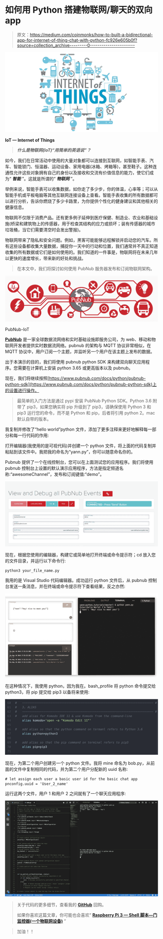 # 如何用 Python 搭建物联网/聊天的双向 app

> 原文：<https://medium.com/coinmonks/how-to-built-a-bidirectional-app-for-internet-of-thing-chat-with-python-fc926e605b0f?source=collection_archive---------0----------------------->

![](img/f4de04fb56b1b9019526848e0bd5e11e.png)

**IoT — Internet of Things**

> ***什么是物联网(IoT)“用简单的英语说”？***

如今，我们在日常活动中使用的大量对象都可以连接到互联网，如智能手表、汽车、智能锁门、恒温器、运动设备、家用电器(冰箱、烤箱等)，甚至鞋子。这种连通性允许这些对象拥有自己的身份以及接收和交流有价值信息的能力，使它们成为“ ***智能*** ”。这就是所谓的“ ***物联网*** ”。

举例来说，智能手表可以收集数据，如你走了多少步，你的体温，心率等；可以从智能手机或平板电脑等其他互联网连接设备上查看。智能手表收集的所有数据都可以进行分析，告诉你燃烧了多少卡路里，为你提供个性化的健身建议和其他相关的健康信息。

物联网不仅限于消费产品。还有更多例子延伸到医疗保健、制造业、农业和基础设施(桥梁和建筑物上的传感器，用于检查其结构的应力或损坏；装有传感器的城市垃圾桶，当它们需要清空时会发出警报)。

物联网带来了隐私和安全问题。例如，黑客可能能够远程解锁并启动您的汽车。所有这些设备都收集大量数据，捕捉你一天中的行动和位置，我们通常并不真正知道收集的所有数据或它们是如何使用的。我们知道的一件事是，物联网将在未来几年以更快的速度增长，带来新的好处和挑战。

> 在本文中，我们将探讨如何使用 PubNub 服务器发布和订阅物联网架构。

![](img/56864c585058d7eee2e890d3a4faea4f.png)

PubNub-IoT

[**PubNub**](https://www.pubnub.com/) 是一家全球数据流网络和实时基础设施即服务公司，为 web、移动和物联网开发者提供实时数据流网络。pubnub 的架构与 MQTT 协议非常相似，在 MQTT 协议中，用户订阅一个主题，并监听另一个用户在该主题上发布的数据。

出于本演示的目的，我们将使用 pubnub python SDK 来构建双向聊天应用程序。您需要在计算机上安装 python 3.65 或更高版本以及 pubnub。

现在，我们将继续按照[https://www.pubnub.com/docs/python/pubnub-python-sdk](https://www.pubnub.com/docs/python/pubnub-python-sdk)上的设置进行操作。

> 最简单的入门方法是通过 pypi 安装 PubNub Python SDK。Python 3.6 附带了 pip3，如果您确实将 pip 升级到了 pip3，请确保使用 Python 3 和 pip3 运行您的命令，而不是 Python 和 pip，后者将引用 python 2。mac 默认自带的版本。

我复制并修改了“hello world”python 文件，添加了更多注释来更好地解释每一部分和每一行代码的作用:

打开编辑器(我使用的是可视代码)并创建一个 python 文件，将上面的代码复制并粘贴到该文件中。我把我的命名为“yann.py”，你可以随意命名你的。

Pubnub 提供了一个在线控制台，您可以在上面测试您的应用程序。我们将使用 pubnub 控制台上设置的默认演示应用程序，方法是指定频道名称:“awesomeChannel”，发布和订阅键值:“demo”。

![](img/9c46f477b8b41b54b4feb9022850caaf.png)

现在，根据您使用的编辑器，构建它或简单地打开终端或命令提示符；cd 放入您的文件目录，并运行以下命令行:

```
python3 your_file_name.py
```

我用的是 Visual Studio 代码编辑器。成功运行 python 文件后，从 pubnub 控制台发送一条消息，并在终端或命令提示符下查看结果，反之亦然:

![](img/742acb98dc64e72f3ec6f07a2b9f3724.png)

在这种情况下，我使用 python，因为我在。bash_profile 将 python 命令提交给 python3，将 pip 提交给 pip3 以备将来使用:

![](img/cfcff8c4c372a45eb32165fffebc396c.png)

现在，为第二个用户创建另一个 python 文件。我将 mine 命名为 bob.py，从前面的文件中复制相同的代码，并为第二个用户分配新的 uuid 名称:

```
# let assign each user a basic user id for the basic chat app
pnconfig.uuid = 'User_2_name'
```

运行这两个文件，用户 1 和用户 2 之间就有了一个聊天应用程序:

![](img/7474a655dc3096ed18f21fe3a6f025c1.png)

> 关于代码的更多细节，查看我的 [**GitHub**](https://github.com/YannMjl/IoT-basic-chat-app) 回购。
> 
> 如果你喜欢这篇文章，你可能也会喜欢“ [**Raspberry Pi 3 — Shell 脚本—门监控器(一个物联网设备)**](/coinmonks/raspberry-pi-3-model-b-shell-scripting-door-monitor-b44944f82d87) ”

> 加油！！